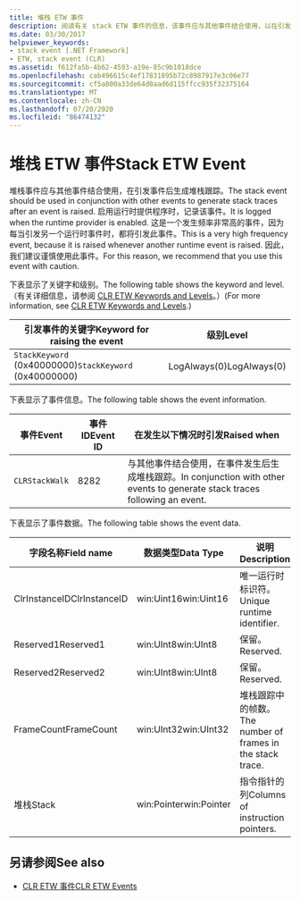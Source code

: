 ```yaml
---
title: 堆栈 ETW 事件
description: 阅读有关 stack ETW 事件的信息，该事件应与其他事件结合使用，以在引发事件后生成堆栈跟踪。
ms.date: 03/30/2017
helpviewer_keywords:
- stack event [.NET Framework]
- ETW, stack event (CLR)
ms.assetid: f612fa5b-4b62-4593-a19e-85c9b1018dce
ms.openlocfilehash: cab496615c4ef17831895b72c8987917e3c06e77
ms.sourcegitcommit: cf5a800a33de64d0aad6d115ffcc935f32375164
ms.translationtype: MT
ms.contentlocale: zh-CN
ms.lasthandoff: 07/20/2020
ms.locfileid: "86474132"
---
```

# <a name="stack-etw-event"></a><span data-ttu-id="d0deb-103">堆栈 ETW 事件</span><span class="sxs-lookup"><span data-stu-id="d0deb-103">Stack ETW Event</span></span>
<span data-ttu-id="d0deb-104">堆栈事件应与其他事件结合使用，在引发事件后生成堆栈跟踪。</span><span class="sxs-lookup"><span data-stu-id="d0deb-104">The stack event should be used in conjunction with other events to generate stack traces after an event is raised.</span></span> <span data-ttu-id="d0deb-105">启用运行时提供程序时，记录该事件。</span><span class="sxs-lookup"><span data-stu-id="d0deb-105">It is logged when the runtime provider is enabled.</span></span> <span data-ttu-id="d0deb-106">这是一个发生频率非常高的事件，因为每当引发另一个运行时事件时，都将引发此事件。</span><span class="sxs-lookup"><span data-stu-id="d0deb-106">This is a very high frequency event, because it is raised whenever another runtime event is raised.</span></span> <span data-ttu-id="d0deb-107">因此，我们建议谨慎使用此事件。</span><span class="sxs-lookup"><span data-stu-id="d0deb-107">For this reason, we recommend that you use this event with caution.</span></span>  
  
 <span data-ttu-id="d0deb-108">下表显示了关键字和级别。</span><span class="sxs-lookup"><span data-stu-id="d0deb-108">The following table shows the keyword and level.</span></span> <span data-ttu-id="d0deb-109">（有关详细信息，请参阅 [CLR ETW Keywords and Levels](clr-etw-keywords-and-levels.md)。）</span><span class="sxs-lookup"><span data-stu-id="d0deb-109">(For more information, see [CLR ETW Keywords and Levels](clr-etw-keywords-and-levels.md).)</span></span>  
  
|<span data-ttu-id="d0deb-110">引发事件的关键字</span><span class="sxs-lookup"><span data-stu-id="d0deb-110">Keyword for raising the event</span></span>|<span data-ttu-id="d0deb-111">级别</span><span class="sxs-lookup"><span data-stu-id="d0deb-111">Level</span></span>|  
|-----------------------------------|-----------|  
|<span data-ttu-id="d0deb-112">`StackKeyword` (0x40000000)</span><span class="sxs-lookup"><span data-stu-id="d0deb-112">`StackKeyword` (0x40000000)</span></span>|<span data-ttu-id="d0deb-113">LogAlways(0)</span><span class="sxs-lookup"><span data-stu-id="d0deb-113">LogAlways(0)</span></span>|  
  
 <span data-ttu-id="d0deb-114">下表显示了事件信息。</span><span class="sxs-lookup"><span data-stu-id="d0deb-114">The following table shows the event information.</span></span>  
  
|<span data-ttu-id="d0deb-115">事件</span><span class="sxs-lookup"><span data-stu-id="d0deb-115">Event</span></span>|<span data-ttu-id="d0deb-116">事件 ID</span><span class="sxs-lookup"><span data-stu-id="d0deb-116">Event ID</span></span>|<span data-ttu-id="d0deb-117">在发生以下情况时引发</span><span class="sxs-lookup"><span data-stu-id="d0deb-117">Raised when</span></span>|  
|-----------|--------------|-----------------|  
|`CLRStackWalk`|<span data-ttu-id="d0deb-118">82</span><span class="sxs-lookup"><span data-stu-id="d0deb-118">82</span></span>|<span data-ttu-id="d0deb-119">与其他事件结合使用，在事件发生后生成堆栈跟踪。</span><span class="sxs-lookup"><span data-stu-id="d0deb-119">In conjunction with other events to generate stack traces following an event.</span></span>|  
  
 <span data-ttu-id="d0deb-120">下表显示了事件数据。</span><span class="sxs-lookup"><span data-stu-id="d0deb-120">The following table shows the event data.</span></span>  
  
|<span data-ttu-id="d0deb-121">字段名称</span><span class="sxs-lookup"><span data-stu-id="d0deb-121">Field name</span></span>|<span data-ttu-id="d0deb-122">数据类型</span><span class="sxs-lookup"><span data-stu-id="d0deb-122">Data Type</span></span>|<span data-ttu-id="d0deb-123">说明</span><span class="sxs-lookup"><span data-stu-id="d0deb-123">Description</span></span>|  
|----------------|---------------|-----------------|  
|<span data-ttu-id="d0deb-124">ClrInstanceID</span><span class="sxs-lookup"><span data-stu-id="d0deb-124">ClrInstanceID</span></span>|<span data-ttu-id="d0deb-125">win:Uint16</span><span class="sxs-lookup"><span data-stu-id="d0deb-125">win:Uint16</span></span>|<span data-ttu-id="d0deb-126">唯一运行时标识符。</span><span class="sxs-lookup"><span data-stu-id="d0deb-126">Unique runtime identifier.</span></span>|  
|<span data-ttu-id="d0deb-127">Reserved1</span><span class="sxs-lookup"><span data-stu-id="d0deb-127">Reserved1</span></span>|<span data-ttu-id="d0deb-128">win:UInt8</span><span class="sxs-lookup"><span data-stu-id="d0deb-128">win:UInt8</span></span>|<span data-ttu-id="d0deb-129">保留。</span><span class="sxs-lookup"><span data-stu-id="d0deb-129">Reserved.</span></span>|  
|<span data-ttu-id="d0deb-130">Reserved2</span><span class="sxs-lookup"><span data-stu-id="d0deb-130">Reserved2</span></span>|<span data-ttu-id="d0deb-131">win:UInt8</span><span class="sxs-lookup"><span data-stu-id="d0deb-131">win:UInt8</span></span>|<span data-ttu-id="d0deb-132">保留。</span><span class="sxs-lookup"><span data-stu-id="d0deb-132">Reserved.</span></span>|  
|<span data-ttu-id="d0deb-133">FrameCount</span><span class="sxs-lookup"><span data-stu-id="d0deb-133">FrameCount</span></span>|<span data-ttu-id="d0deb-134">win:UInt32</span><span class="sxs-lookup"><span data-stu-id="d0deb-134">win:UInt32</span></span>|<span data-ttu-id="d0deb-135">堆栈跟踪中的帧数。</span><span class="sxs-lookup"><span data-stu-id="d0deb-135">The number of frames in the stack trace.</span></span>|  
|<span data-ttu-id="d0deb-136">堆栈</span><span class="sxs-lookup"><span data-stu-id="d0deb-136">Stack</span></span>|<span data-ttu-id="d0deb-137">win:Pointer</span><span class="sxs-lookup"><span data-stu-id="d0deb-137">win:Pointer</span></span>|<span data-ttu-id="d0deb-138">指令指针的列</span><span class="sxs-lookup"><span data-stu-id="d0deb-138">Columns of instruction pointers.</span></span>|  
  
## <a name="see-also"></a><span data-ttu-id="d0deb-139">另请参阅</span><span class="sxs-lookup"><span data-stu-id="d0deb-139">See also</span></span>

- [<span data-ttu-id="d0deb-140">CLR ETW 事件</span><span class="sxs-lookup"><span data-stu-id="d0deb-140">CLR ETW Events</span></span>](clr-etw-events.md)
